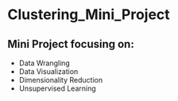 # Clustering_Mini_Project
## Mini Project focusing on:
- Data Wrangling
- Data Visualization
- Dimensionality Reduction
- Unsupervised Learning
